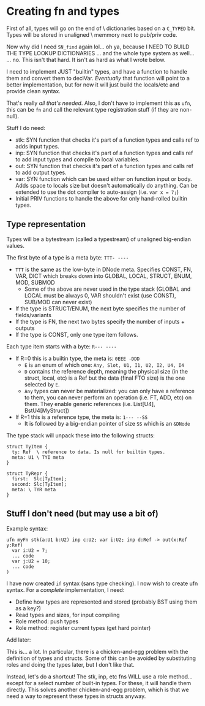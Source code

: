 # Creating fn and types

First of all, types will go on the end of \ dictionaries based on a `C_TYPED`
bit. Types will be stored in unaligned \ memmory next to pub/priv code.

Now why did I need `SN_find` again lol... oh ya, because I
NEED TO BUILD THE TYPE LOOKUP DICTIONARIES
... and the whole type system as well...
... no. This isn't that hard. It isn't as hard as what I wrote below.

I need to implement JUST "builtin" types, and have a function to handle them
and convert them to declVar. _Eventually_ that function will point to a better
implementation, but for now it will just build the locals/etc and provide
clean syntax.

That's really _all that's needed_. Also, I don't have to implement this as
`ufn`, this can be `fn` and call the relevant type registration stuff (if
they are non-null).

Stuff I do need:
- stk: SYN function that checks it's part of a function types and calls ref to
  adds input types.
- inp: SYN function that checks it's part of a function types and calls ref to
  add input types and compile to local variables.
- out: SYN function that checks it's part of a function types and calls ref to
  add output types.
- var: SYN function which can be used either on function input or body.
  Adds space to locals size but doesn't automatically do anything. Can be
  extended to use the dot compiler to auto-assign (i.e. `var x = 7;`)
- Initial PRIV functions to handle the above for only hand-rolled builtin
  types.

## Type representation
Types will be a bytestream (called a typestream) of unaligned big-endian values.

The first byte of a type is a meta byte: `TTT- ----`
- `TTT` is the same as the low-byte in DNode meta. Specifies CONST, FN, VAR, DICT
  which breaks down into GLOBAL, LOCAL, STRUCT, ENUM, MOD, SUBMOD
  - Some of the above are never used in the type stack (GLOBAL and LOCAL must
    be always 0, VAR shouldn't exist (use CONST), SUB/MOD can never exist)
- If the type is STRUCT/ENUM, the next byte specifies the number of fields/variants
- If the type is FN, the next two bytes specify the number of inputs + outputs
- If the type is CONST, only one type item follows.

Each type item starts with a byte: `R--- ----`

- If R=0 this is a builtin type, the meta is: `0EEE -DDD`
  - `E` is an enum of which one: `Any, Slot, U1, I1, U2, I2, U4, I4`
  - `D` contains the reference depth, meaning the physical size (in the struct,
    local, etc) is a Ref but the data (final FTO size) is the one selected by
    `E`.
  - `Any` types can never be materialized: you can only have a reference to them,
    you can never perform an operation (i.e. FT, ADD, etc) on them. They enable
    generic references (i.e. List[U4], BstU4[MyStruct])
- If R=1 this is a reference type, the meta is: `1--- --SS` 
  - It is followed by a big-endian pointer of size `SS` which is an `&DNode`

The type stack will unpack these into the following structs:

```
struct TyItem {
  ty: Ref  \ reference to data. Is null for builtin types.
  meta: U1 \ TYI meta
}

struct TyRepr {
  first:  Slc[TyItem];
  second: Slc[TyItem];
  meta: \ TYR meta
}
```



## Stuff I don't need (but may use a bit of)

Example syntax:

```
ufn myFn stk(a:U1 b:U2) inp c:U2; var i:U2; inp d:Ref -> out(x:Ref y:Ref)
  var i:U2 = 7;
  ... code
  var j:U2 = 10;
  ... code
)
```

I have now created `if` syntax (sans type checking). I now wish to create ufn syntax.
For a _complete_ implementation, I need:
- Define how types are represented and stored (probably BST using them as a key?)
- Read types and sizes, for input compiling
- Role method: push types
- Role method: register current types (get hard pointer)

Add later:

This is... a lot. In particular, there is a chicken-and-egg problem with the
definition of types and structs. Some of this can be avoided by substituting roles and
doing the types later, but I don't like that.

Instead, let's do a shortcut! The stk, inp, etc fns WILL use a role method... except for
a select number of built-in types. For these, it will handle them directly. This solves
another chicken-and-egg problem, which is that we need a way to represent these types
in structs anyway.

